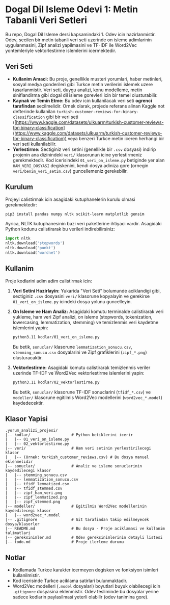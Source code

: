 # Dogal Dil Isleme Odevi 1: Metin Tabanli Veri Setleri

Bu repo, Dogal Dil Isleme dersi kapsamindaki 1. Odev icin hazirlanmistir. Odev, secilen bir metin tabanli veri seti uzerinde on isleme adimlarinin uygulanmasini, Zipf analizi yapilmasini ve TF-IDF ile Word2Vec yontemleriyle vektorlestirme islemlerini icermektedir.

## Veri Seti

*   **Kullanim Amaci:** Bu proje, genellikle musteri yorumlari, haber metinleri, sosyal medya gonderileri gibi Turkce metin verilerini islemek uzere tasarlanmistir. Veri seti, duygu analizi, konu modelleme, metin siniflandirma gibi dogal dil isleme gorevleri icin bir temel olusturabilir.
*   **Kaynak ve Temin Etme:** Bu odev icin kullanilacak veri seti **ogrenci tarafindan** secilmelidir. Ornek olarak, projede referans alinan Kaggle not defterinde kullanilan `turkish-customer-reviews-for-binary-classification` gibi bir veri seti ([https://www.kaggle.com/datasets/ulkuarm/turkish-customer-reviews-for-binary-classification](https://www.kaggle.com/datasets/ulkuarm/turkish-customer-reviews-for-binary-classification)) veya benzeri Turkce metin iceren herhangi bir veri seti kullanilabilir.
*   **Yerlestirme:** Sectiginiz veri setini (genellikle bir `.csv` dosyasi) indirip projenin ana dizinindeki `veri/` klasorunun icine yerlestirmeniz gerekmektedir. Kod icerisindeki `01_veri_on_isleme.py` betiginde yer alan `HAM_VERI_DOSYASI` degiskenini, kendi dosya adiniza gore (ornegin `veri/benim_veri_setim.csv`) guncellemeniz gerekebilir.

## Kurulum

Projeyi calistirmak icin asagidaki kutuphanelerin kurulu olmasi gerekmektedir:

```bash
pip3 install pandas numpy nltk scikit-learn matplotlib gensim
```

Ayrica, NLTK kutuphanesinin bazi veri paketlerine ihtiyaci vardir. Asagidaki Python kodunu calistirarak bu verileri indirebilirsiniz:

```python
import nltk
nltk.download('stopwords')
nltk.download('punkt')
nltk.download('wordnet')
```

## Kullanim

Proje kodlarini adim adim calistirmak icin:

1.  **Veri Setini Hazirlayin:** Yukarida "Veri Seti" bolumunde aciklandigi gibi, sectiginiz `.csv` dosyasini `veri/` klasorune kopyalayin ve gerekirse `01_veri_on_isleme.py` icindeki dosya yolunu guncelleyin.

2.  **On Isleme ve Ham Analiz:** Asagidaki komutu terminalde calistirarak veri yukleme, ham veri Zipf analizi, on isleme (stopwords, tokenization, lowercasing, lemmatization, stemming) ve temizlenmis veri kaydetme islemlerini yapin:
    ```bash
    python3.11 kodlar/01_veri_on_isleme.py
    ```
    Bu betik, `sonuclar/` klasorune `lemmatization_sonucu.csv`, `stemming_sonucu.csv` dosyalarini ve Zipf grafiklerini (`zipf_*.png`) olusturacaktir.

3.  **Vektorlestirme:** Asagidaki komutu calistirarak temizlenmis veriler uzerinde TF-IDF ve Word2Vec vektorlestirme islemlerini yapin:
    ```bash
    python3.11 kodlar/02_vektorlestirme.py
    ```
    Bu betik, `sonuclar/` klasorune TF-IDF sonuclarini (`tfidf_*.csv`) ve `modeller/` klasorune egitilmis Word2Vec modellerini (`word2vec_*.model`) kaydedecektir.

## Klasor Yapisi

```
.yorum_analizi_projesi/
|-- kodlar/                  # Python betiklerini icerir
|   |-- 01_veri_on_isleme.py
|   |-- 02_vektorlestirme.py
|-- veri/                    # Ham veri setinin yerlestirilecegi klasor
|   |-- (Ornek: turkish_customer_reviews.csv) # Bu dosya manuel eklenmelidir
|-- sonuclar/                # Analiz ve isleme sonuclarinin kaydedilecegi klasor
|   |-- stemming_sonucu.csv
|   |-- lemmatization_sonucu.csv
|   |-- tfidf_lemmatized.csv
|   |-- tfidf_stemmed.csv
|   |-- zipf_ham_veri.png
|   |-- zipf_lemmatized.png
|   |-- zipf_stemmed.png
|-- modeller/                # Egitilmis Word2Vec modellerinin kaydedilecegi klasor
|   |-- word2vec_*.model
|-- .gitignore               # Git tarafindan takip edilmeyecek dosya/klasorler
|-- README.md                # Bu dosya - Proje aciklamasi ve kullanim talimatlari
|-- gereksinimler.md         # Odev gereksinimlerinin detayli listesi
|-- todo.md                  # Proje ilerleme durumu
```

## Notlar

*   Kodlamada Turkce karakter icermeyen degisken ve fonksiyon isimleri kullanilmistir.
*   Kod icerisinde Turkce aciklama satirlari bulunmaktadir.
*   Word2Vec modelleri (`.model` dosyalari) boyutlari buyuk olabilecegi icin `.gitignore` dosyasina eklenmistir. Odev tesliminde bu dosyalar yerine sadece kodlarin paylasilmasi yeterli olabilir (odev tanimina gore).

